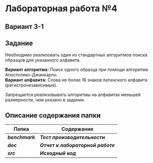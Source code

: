 # Лабораторная работа №4
## Вариант 3-1  

## Задание
Необходимо реализовать один из стандартных алгоритмов поиска образцов для указанного алфавита.<br>

**Вариант алгоритма:** Поиск одного образца при помощи алгоритма Апостолико-Джанкарло.<br>
**Вариант алфавита:** Слова не более 16 знаков латинского алфавита (регистронезависимые).<br>

Запрещается реализовывать алгоритмы на алфавитах меньшей размерности, чем указано в задании.

## Описание содержания папки
| Папка | Содержание |
|--------------|---------|
|   ***benchmark***  |   ***Тест производительности***  |
|      ***doc***     |   ***Отчет к лабораторной работе***    |
|      ***src***     |   ***Исходный код*** |